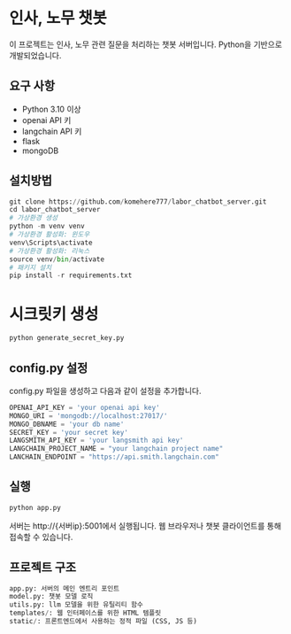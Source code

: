 # 인사, 노무 챗봇

이 프로젝트는 인사, 노무 관련 질문을 처리하는 챗봇 서버입니다. Python을 기반으로 개발되었습니다.

## 요구 사항
- Python 3.10 이상
- openai API 키
- langchain API 키
- flask
- mongoDB

## 설치방법
```python
git clone https://github.com/komehere777/labor_chatbot_server.git
cd labor_chatbot_server
# 가상환경 생성
python -m venv venv
# 가상환경 활성화: 윈도우
venv\Scripts\activate
# 가상환경 활성화: 리눅스
source venv/bin/activate
# 패키지 설치
pip install -r requirements.txt
```
# 시크릿키 생성
```python
python generate_secret_key.py
```

## config.py 설정
config.py 파일을 생성하고 다음과 같이 설정을 추가합니다.
```python
OPENAI_API_KEY = 'your openai api key'
MONGO_URI = 'mongodb://localhost:27017/'
MONGO_DBNAME = 'your db name'
SECRET_KEY = 'your secret key'
LANGSMITH_API_KEY = 'your langsmith api key'
LANGCHAIN_PROJECT_NAME = "your langchain project name"
LANCHAIN_ENDPOINT = "https://api.smith.langchain.com"
```

## 실행
```python
python app.py
```
서버는 http://{서버ip}:5001에서 실행됩니다. 웹 브라우저나 챗봇 클라이언트를 통해 접속할 수 있습니다.

## 프로젝트 구조
```python
app.py: 서버의 메인 엔트리 포인트
model.py: 챗봇 모델 로직
utils.py: llm 모델을 위한 유틸리티 함수
templates/: 웹 인터페이스를 위한 HTML 템플릿
static/: 프론트엔드에서 사용하는 정적 파일 (CSS, JS 등)
